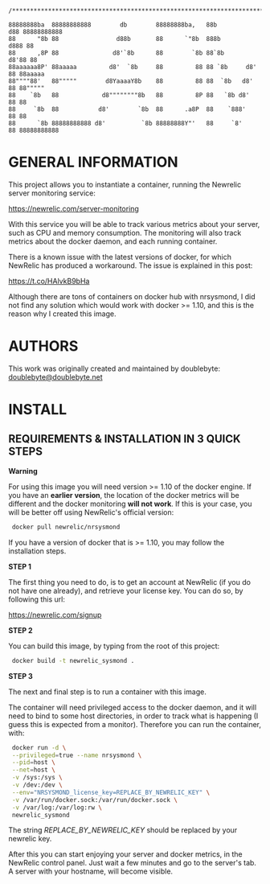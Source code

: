     /***************************************************************************************/

    88888888ba  88888888888        db        88888888ba,   88b           d88 88888888888
    88      "8b 88                d88b       88      `"8b  888b         d888 88
    88      ,8P 88               d8'`8b      88        `8b 88`8b       d8'88 88
    88aaaaaa8P' 88aaaaa         d8'  `8b     88         88 88 `8b     d8' 88 88aaaaa
    88""""88'   88"""""        d8YaaaaY8b    88         88 88  `8b   d8'  88 88"""""
    88    `8b   88            d8""""""""8b   88         8P 88   `8b d8'   88 88
    88     `8b  88           d8'        `8b  88      .a8P  88    `888'    88 88
    88      `8b 88888888888 d8'          `8b 88888888Y"'   88     `8'     88 88888888888

GENERAL INFORMATION
============
This project allows you to instantiate a container, running the Newrelic server monitoring service:

 https://newrelic.com/server-monitoring

With this service you will be able to track various metrics about your server, such as CPU and memory consumption.
The monitoring will also track metrics about the docker daemon, and each running container.

There is a known issue with the latest versions of docker, for which NewRelic has produced a workaround. The issue is explained in this post:

 https://t.co/HAlvkB9bHa

Although there are tons of containers on docker hub with nrsysmond, I did not find any solution which would work with docker >= 1.10, and this is the reason why I created this image.

AUTHORS
=======
This work was originally created and maintained by doublebyte: doublebyte@doublebyte.net

INSTALL
==========
REQUIREMENTS & INSTALLATION IN 3 QUICK STEPS
--------------------------------------------

**Warning**

For using this image you will need version >= 1.10 of the docker engine. If you have an **earlier version**, the location of the docker metrics will be different and the docker monitoring **will not work**.
If this is your case, you will be better off using NewRelic's official version:

~~~bash
 docker pull newrelic/nrsysmond
~~~

If you have a version of docker that is >= 1.10, you may follow the installation steps.

**STEP 1**

The first thing you need to do, is to get an account at NewRelic (if you do not have one already), and retrieve your license key.
You can do so, by following this url:

 https://newrelic.com/signup

**STEP 2**

You can build this image, by typing from the root of this project:

~~~bash
 docker build -t newrelic_sysmond .
~~~

**STEP 3**

The next and final step is to run a container with this image.

The container will need privileged access to the docker daemon, and it will need to bind to some host directories, in order to track what is happening (I guess this is expected from a monitor). 
Therefore you can run the container, with:

~~~bash
 docker run -d \
 --privileged=true --name nrsysmond \
 --pid=host \
 --net=host \
 -v /sys:/sys \
 -v /dev:/dev \
 --env="NRSYSMOND_license_key=REPLACE_BY_NEWRELIC_KEY" \
 -v /var/run/docker.sock:/var/run/docker.sock \
 -v /var/log:/var/log:rw \
 newrelic_sysmond
~~~

The string _REPLACE_BY_NEWRELIC_KEY_ should be replaced by your newrelic key.

After this you can start enjoying your server and docker metrics, in the NewRelic control panel. Just wait a few minutes and go to the server's tab. A server with your hostname, will become visible.

